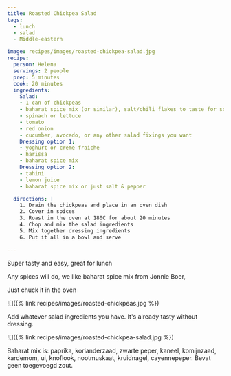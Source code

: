```yaml
---
title: Roasted Chickpea Salad
tags:
  - lunch
  - salad
  - Middle-eastern

image: recipes/images/roasted-chickpea-salad.jpg
recipe:
  person: Helena
  servings: 2 people
  prep: 5 minutes
  cook: 20 minutes
  ingredients:
    Salad:
    - 1 can of chickpeas
    - baharat spice mix (or similar), salt/chili flakes to taste for some heat
    - spinach or lettuce
    - tomato
    - red onion
    - cucumber, avocado, or any other salad fixings you want
    Dressing option 1:
    - yoghurt or creme fraiche
    - harissa
    - baharat spice mix
    Dressing option 2:
    - tahini
    - lemon juice
    - baharat spice mix or just salt & pepper

  directions: |
    1. Drain the chickpeas and place in an oven dish
    2. Cover in spices
    3. Roast in the oven at 180C for about 20 minutes
    4. Chop and mix the salad ingredients
    5. Mix together dressing ingredients
    6. Put it all in a bowl and serve

---
```


Super tasty and easy, great for lunch

Any spices will do, we like baharat spice mix from Jonnie Boer,

Just chuck it in the oven

![]({% link recipes/images/roasted-chickpeas.jpg %})

Add whatever salad ingredients you have. It's already tasty without dressing.

![]({% link recipes/images/roasted-chickpea-salad.jpg %})

Baharat mix is: paprika, korianderzaad, zwarte peper, kaneel, komijnzaad, kardemom, ui, knoflook, nootmuskaat, kruidnagel, cayennepeper. Bevat geen toegevoegd zout.


